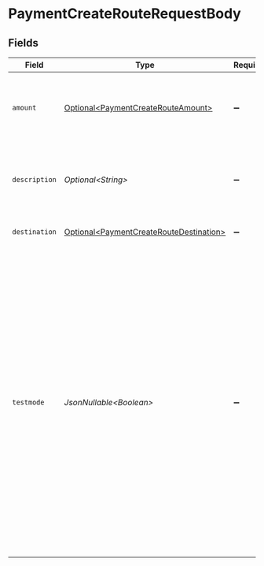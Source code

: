 # PaymentCreateRouteRequestBody


## Fields

| Field                                                                                                                                                                                                                                                                                                            | Type                                                                                                                                                                                                                                                                                                             | Required                                                                                                                                                                                                                                                                                                         | Description                                                                                                                                                                                                                                                                                                      | Example                                                                                                                                                                                                                                                                                                          |
| ---------------------------------------------------------------------------------------------------------------------------------------------------------------------------------------------------------------------------------------------------------------------------------------------------------------- | ---------------------------------------------------------------------------------------------------------------------------------------------------------------------------------------------------------------------------------------------------------------------------------------------------------------- | ---------------------------------------------------------------------------------------------------------------------------------------------------------------------------------------------------------------------------------------------------------------------------------------------------------------- | ---------------------------------------------------------------------------------------------------------------------------------------------------------------------------------------------------------------------------------------------------------------------------------------------------------------- | ---------------------------------------------------------------------------------------------------------------------------------------------------------------------------------------------------------------------------------------------------------------------------------------------------------------- |
| `amount`                                                                                                                                                                                                                                                                                                         | [Optional\<PaymentCreateRouteAmount>](../../models/operations/PaymentCreateRouteAmount.md)                                                                                                                                                                                                                       | :heavy_minus_sign:                                                                                                                                                                                                                                                                                               | The amount of the route.<br/>That amount that will be routed to the specified destination.                                                                                                                                                                                                                       |                                                                                                                                                                                                                                                                                                                  |
| `description`                                                                                                                                                                                                                                                                                                    | *Optional\<String>*                                                                                                                                                                                                                                                                                              | :heavy_minus_sign:                                                                                                                                                                                                                                                                                               | The description of the route. This description is shown in the reports.                                                                                                                                                                                                                                          | Payment for Order #12345                                                                                                                                                                                                                                                                                         |
| `destination`                                                                                                                                                                                                                                                                                                    | [Optional\<PaymentCreateRouteDestination>](../../models/operations/PaymentCreateRouteDestination.md)                                                                                                                                                                                                             | :heavy_minus_sign:                                                                                                                                                                                                                                                                                               | The destination of the route.                                                                                                                                                                                                                                                                                    |                                                                                                                                                                                                                                                                                                                  |
| `testmode`                                                                                                                                                                                                                                                                                                       | *JsonNullable\<Boolean>*                                                                                                                                                                                                                                                                                         | :heavy_minus_sign:                                                                                                                                                                                                                                                                                               | Whether to create the entity in test mode or live mode.<br/><br/>Most API credentials are specifically created for either live mode or test mode, in which case this parameter can be<br/>omitted. For organization-level credentials such as OAuth access tokens, you can enable test mode by setting<br/>`testmode` to `true`. | false                                                                                                                                                                                                                                                                                                            |